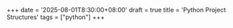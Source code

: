 +++
date = '2025-08-01T8:30:00+08:00'
draft = true
title = 'Python Project Structures'
tags = ["python"]
+++
